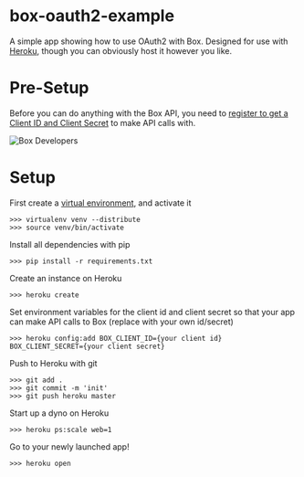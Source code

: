 box-oauth2-example
==================

A simple app showing how to use OAuth2 with Box. Designed for use with [Heroku](http://www.heroku.com/), though you can obviously host it however you like.

# Pre-Setup

Before you can do anything with the Box API, you need to [register to get a Client ID and Client Secret](http://bit.ly/boxapikey) to make API calls with. 

![Box Developers](https://www.evernote.com/shard/s146/sh/8c772c78-86d7-4e62-8fed-3dfec3b4a8a2/c7347e5579c1b6374b00e745ae8b2b39/res/8ecd666e-3820-4f5e-be09-eb46e75e243a/skitch.png)

# Setup

First create a [virtual environment](http://pypi.python.org/pypi/virtualenv), and activate it

    >>> virtualenv venv --distribute
    >>> source venv/bin/activate
    
Install all dependencies with pip

    >>> pip install -r requirements.txt
    
Create an instance on Heroku

    >>> heroku create
    
Set environment variables for the client id and client secret so that your app can make API calls to Box (replace with your own id/secret)

    >>> heroku config:add BOX_CLIENT_ID={your client id} BOX_CLIENT_SECRET={your client secret}
    
Push to Heroku with git

    >>> git add .
    >>> git commit -m 'init'
    >>> git push heroku master
    
Start up a dyno on Heroku

    >>> heroku ps:scale web=1
    
Go to your newly launched app!

    >>> heroku open
